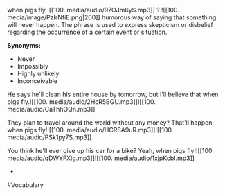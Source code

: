 when pigs fly ![[100. media/audio/97OJm6yS.mp3]]
?
![[100. media/image/PzIrNfiE.png|200]]
humorous way of saying that something will never happen. The phrase is used to express skepticism or disbelief regarding the occurrence of a certain event or situation.

**Synonyms:**

- Never
- Impossibly
- Highly unlikely
- Inconceivable

He says he'll clean his entire house by tomorrow, but I'll believe that when pigs fly.![[100. media/audio/2HcR5BGU.mp3]]![[100. media/audio/CaThhOQn.mp3]]

They plan to travel around the world without any money? That'll happen when pigs fly!![[100. media/audio/HCR8A9uR.mp3]]![[100. media/audio/PSk1py7S.mp3]]

You think he'll ever give up his car for a bike? Yeah, when pigs fly!![[100. media/audio/qDWYFXig.mp3]]![[100. media/audio/1xjpKcbI.mp3]]
<!--SR:!2025-11-11,10,270-->
-

#Vocabulary
